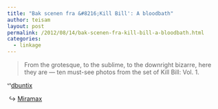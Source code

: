 ```yaml
---
title: "Bak scenen fra &#8216;Kill Bill': A bloodbath"
author: teisam
layout: post
permalink: /2012/08/14/bak-scenen-fra-kill-bill-a-bloodbath.html
categories:
  - linkage
---
```

<span data-link="http://www.miramax.com/subscript/kill-bill-vol-1-behind-the-scenes-photos" class="extLink"></span>

> From the grotesque, to the sublime, to the downright bizarre, here they are — ten must-see photos from the set of Kill Bill: Vol. 1. 

&#x1525;[dbuntix][1]

&#160;&#8618; [Miramax][2]

 [1]: http://dbuntinx.tumblr.com/post/29400926192/behind-the-scenes-a-kill-bill-bloodbath
 [2]: http://www.miramax.com/subscript/kill-bill-vol-1-behind-the-scenes-photos